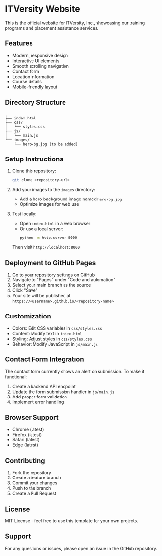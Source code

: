 # ITVersity Website

This is the official website for ITVersity, Inc., showcasing our training programs and placement assistance services.

## Features

- Modern, responsive design
- Interactive UI elements
- Smooth scrolling navigation
- Contact form
- Location information
- Course details
- Mobile-friendly layout

## Directory Structure

```
.
├── index.html
├── css/
│   └── styles.css
├── js/
│   └── main.js
└── images/
    └── hero-bg.jpg (to be added)
```

## Setup Instructions

1. Clone this repository:
   ```bash
   git clone <repository-url>
   ```

2. Add your images to the `images` directory:
   - Add a hero background image named `hero-bg.jpg`
   - Optimize images for web use

3. Test locally:
   - Open `index.html` in a web browser
   - Or use a local server:
     ```bash
     python -m http.server 8000
     ```
   Then visit `http://localhost:8000`

## Deployment to GitHub Pages

1. Go to your repository settings on GitHub
2. Navigate to "Pages" under "Code and automation"
3. Select your main branch as the source
4. Click "Save"
5. Your site will be published at `https://<username>.github.io/<repository-name>`

## Customization

- Colors: Edit CSS variables in `css/styles.css`
- Content: Modify text in `index.html`
- Styling: Adjust styles in `css/styles.css`
- Behavior: Modify JavaScript in `js/main.js`

## Contact Form Integration

The contact form currently shows an alert on submission. To make it functional:

1. Create a backend API endpoint
2. Update the form submission handler in `js/main.js`
3. Add proper form validation
4. Implement error handling

## Browser Support

- Chrome (latest)
- Firefox (latest)
- Safari (latest)
- Edge (latest)

## Contributing

1. Fork the repository
2. Create a feature branch
3. Commit your changes
4. Push to the branch
5. Create a Pull Request

## License

MIT License - feel free to use this template for your own projects.

## Support

For any questions or issues, please open an issue in the GitHub repository. 